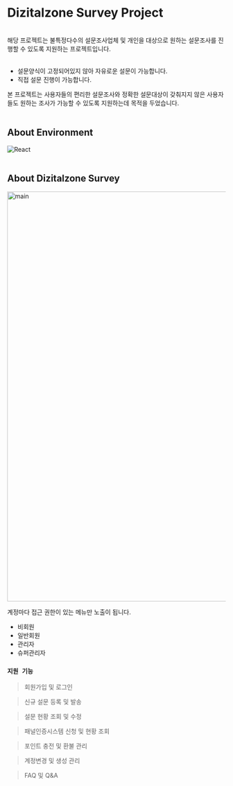 # Dizitalzone Survey Project

<br/>
해당 프로젝트는 불특정다수의 설문조사업체 및 개인을 대상으로 원하는 설문조사를 진행할 수 있도록 지원하는 프로젝트입니다.
<br/><br/>

- 설문양식이 고정되어있지 않아 자유로운 설문이 가능합니다.
- 직접 설문 진행이 가능합니다. 

본 프로젝트는 사용자들의 편리한 설문조사와 정확한 설문대상이 갖춰지지 않은 사용자들도 원하는 조사가 가능할 수 있도록 지원하는데 목적을 두었습니다.
<br/><br/>

## About Environment

 ![React](https://img.shields.io/badge/React-61DAFB?style=flat-square&logo=React&logoColor=black)
<br/><br/>

## About Dizitalzone Survey

<img width="946" alt="main" src="https://user-images.githubusercontent.com/100101577/159213997-e5cda142-9931-45f1-88bf-3049a9968c30.png">

계정마다 접근 권한이 있는 메뉴만 노출이 됩니다.

- 비회원
- 일반회원
- 관리자
- 슈퍼관리자
 
### `지원 기능`

> 회원가입 및 로그인

> 신규 설문 등록 및 발송

> 설문 현황 조회 및 수정

> 패널인증시스템 신청 및 현황 조회

> 포인트 충전 및 환불 관리

> 계정변경 및 생성 관리

> FAQ 및 Q&A









